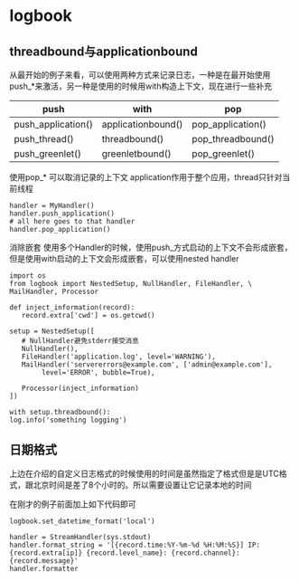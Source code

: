 # logbook

## threadbound与applicationbound

从最开始的例子来看，可以使用两种方式来记录日志，一种是在最开始使用push_*来激活，另一种是使用的时候用with构造上下文，现在进行一些补充

| push	| with	| pop |
| ------ | ------ | ------ |
| push_application()	| applicationbound()	| pop_application() |
| push_thread()	| threadbound()	| pop_threadbound() |
| push_greenlet()	| greenletbound()	| pop_greenlet() |

使用pop_* 可以取消记录的上下文
application作用于整个应用，thread只针对当前线程

    handler = MyHandler()
    handler.push_application()
    # all here goes to that handler
    handler.pop_application()
    
消除嵌套
使用多个Handler的时候，使用push_方式启动的上下文不会形成嵌套，但是使用with启动的上下文会形成嵌套，可以使用nested handler

    import os
    from logbook import NestedSetup, NullHandler, FileHandler, \
    MailHandler, Processor

    def inject_information(record):
       record.extra['cwd'] = os.getcwd()

    setup = NestedSetup([
       # NullHandler避免stderr接受消息
       NullHandler(),
       FileHandler('application.log', level='WARNING'),
       MailHandler('servererrors@example.com', ['admin@example.com'],
            level='ERROR', bubble=True),

       Processor(inject_information)
    ])
    
    with setup.threadbound():
    log.info('something logging')
    
    
  ## 日期格式
上边在介绍的自定义日志格式的时候使用的时间是虽然指定了格式但是是UTC格式，跟北京时间是差了8个小时的。所以需要设置让它记录本地的时间

在刚才的例子前面加上如下代码即可

    logbook.set_datetime_format('local') 

    handler = StreamHandler(sys.stdout)
    handler.format_string = '[{record.time:%Y-%m-%d %H:%M:%S}] IP:{record.extra[ip]} {record.level_name}: {record.channel}: {record.message}'
    handler.formatter